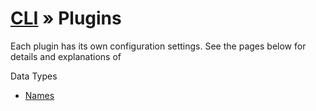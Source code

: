 # [CLI](../../../../../cli/README.md) &raquo; Plugins

Each plugin has its own configuration settings. See the pages below for details and explanations of 

Data Types
- [Names](../client/src/plugins/dataTypes/Names/README.md)
